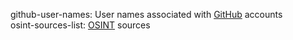 github-user-names: User names associated with [GitHub](https://github.com) accounts  
osint-sources-list: [OSINT](https://en.wikipedia.org/wiki/Open-source_intelligence "Open-source Intelligence") sources
